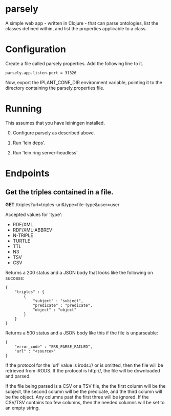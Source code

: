 # parsely

A simple web app - written in Clojure - that can parse ontologies, list the classes defined within, and list the properties applicable to  a class.

# Configuration

Create a file called parsely.properties. Add the following line to it.

    parsely.app.listen-port = 31326

Now, export the IPLANT_CONF_DIR environment variable, pointing it to the directory containing the parsely.properties file.

# Running

This assumes that you have leiningen installed.

0. Configure parsely as described above.

1. Run 'lein deps'.

2. Run 'lein ring server-headless'

# Endpoints

## Get the triples contained in a file.

__GET__ /triples?url=triples-uri&type=file-type&user=user

Accepted values for 'type':

* RDF/XML
* RDF/XML-ABBREV
* N-TRIPLE
* TURTLE
* TTL
* N3
* TSV
* CSV

Returns a 200 status and a JSON body that looks like the following on success:

    {
        "triples" : {
            {
                "subject" : "subject",
                "predicate" : "predicate",
                "object" : "object"
            }
        }
    }

Returns a 500 status and a JSON body like this if the file is unparseable:

    {
        "error_code" : "ERR_PARSE_FAILED",
        "url" : "<source>"
    }

If the protocol for the 'url' value is irods:// or is omitted, then the file will be
retrieved from iRODS. If the protocol is http://, the file will be downloaded and parsed.

If the file being parsed is a CSV or a TSV file, the the first column will be the subject,
the second column will be the predicate, and the third column will be the object. Any
columns past the first three will be ignored. If the CSV/TSV contains too few columns, then
the needed columns will be set to an empty string.